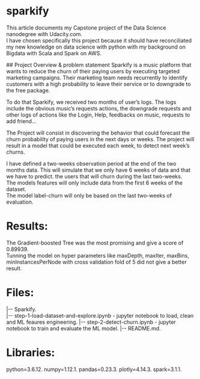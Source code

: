 # sparkify

This article documents my Capstone project of the Data Science nanodegree with Udacity.com.  
I have chosen specifically this project because it should have reconciliated my new knowledge on data science with python with my background on Bigdata with Scala and Spark on AWS.  
  
  
## Project Overview & problem statement
Sparkify is a music platform that wants to reduce the churn of their paying users by executing targeted marketing campaigns. Their marketing team needs recurrently to identify customers with a high probability to leave their service or to downgrade to the free package. 
  
To do that Sparkify, we received two months of user’s logs. The logs include the obvious music’s requests actions, the downgrade requests and other logs of actions like the Login, Help, feedbacks on music, requests to add friend...      

The Project will consist in discovering the behavior that could forecast the churn probability of paying users in the next days or weeks. The project will result in  a model that could be executed each week, to detect next week’s churns.  

I have defined a two-weeks observation period at the end of the two months data. This will simulate that we only have 6 weeks of data and that we have to predict.  the users that will churn during the last two-weeks.  
The models features will only include data from the first 6 weeks of the dataset.   
The model label-churn will only be based on the last two-weeks of evaluation. 


# Results:
The Gradient-boosted Tree was the most promising and give a score of 0.89939.  
Tunning the model on hyper parameters like maxDepth, maxIter, maxBins, minInstancesPerNode with cross validation fold of 5 did not give a better result.  



# Files:  
|-- Sparkify.  
  |-- step-1-load-dataset-and-explore.ipynb - jupyter notebook to load, clean and ML feaures engineering. 
  |-- step-2-detect-churn.ipynb             - jupyter notebook to train and evaluate the ML model. 
  |-- README.md. 
  
  
# Libraries:  
python=3.6.12. 
numpy=1.12.1. 
pandas=0.23.3. 
plotly=4.14.3. 
spark=3.1.1. 

